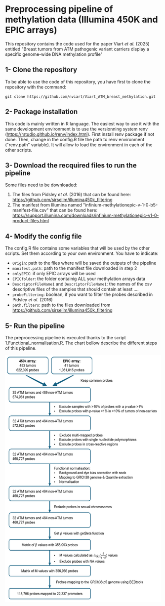 #  Preprocessing pipeline of methylation data (Illumina 450K and EPIC arrays)

This repository contains the code used for the paper Viart *et al.* (2025) entitled "Breast tumors from ATM pathogenic variant carriers display a specific genome-wide DNA methylation profile"

## 1- Clone the repository
To be able to use the code of this repository, you have first to clone the repository with the command:
```
git clone https://github.com/nviart/Viart_ATM_breast_methylation.git
```

## 2- Package installation
This code is mainly written in R language. The easiest way to use it with the same development environment is to use the versionning system renv (https://rstudio.github.io/renv/index.html). First install renv package if not done. Then, change in the config.R file the path to renv environment ("renv.path" variable). It will allow to load the environment in each of the other scripts.

## 3- Download the recquired files to run the pipeline
Some files need to be downloaded:
1. The files from Pidsley *et al.* (2016) that can be found here: https://github.com/sirselim/illumina450k_filtering
2. The manifest from Illumina named "infinium-methylationepic-v-1-0-b5-manifest-file.csv" that can be found here: https://support.illumina.com/downloads/infinium-methylationepic-v1-0-product-files.html

## 4- Modify the config file
The config.R file contains some variables that will be used by the other scripts. Set them according to your own environment.
You have to indicate:
* `Origin`: path to the files where will be saved the outputs of the pipeline
* `manifest.path`: path to the manifest file downloaded in step 2
* `onlyEPIC`: if only EPIC arrays will be used
* `EPICfolder`: the folder containig ALL your methylation arrays data
* `DescriptorFileName1` and `DescriptorFileName1`: the names of the csv descriptive files of the samples that should contain at least ....
* `probeFiltering`: boolean, if you want to filter the probes described in Pidsley *et al.* (2016) 
* `path.filters`: path to the files downloaded from https://github.com/sirselim/illumina450k_filtering

## 5- Run the pipeline
The preprocessing pipeline is executed thanks to the script 1.Functional_normalisation.R. The chart bellow describe the different steps of this pipeline. 
  
<img src="pipeline_git.png" alt="drawing" height="800"/>

